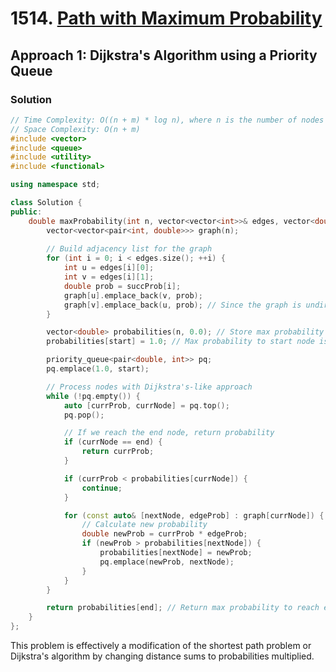 # 1514. [Path with Maximum Probability](https://leetcode.com/problems/path-with-maximum-probability/)

## Approach 1: Dijkstra's Algorithm using a Priority Queue

### Solution
```cpp
// Time Complexity: O((n + m) * log n), where n is the number of nodes and m is the number of edges
// Space Complexity: O(n + m)
#include <vector>
#include <queue>
#include <utility>
#include <functional>

using namespace std;

class Solution {
public:
    double maxProbability(int n, vector<vector<int>>& edges, vector<double>& succProb, int start, int end) {
        vector<vector<pair<int, double>>> graph(n);
        
        // Build adjacency list for the graph
        for (int i = 0; i < edges.size(); ++i) {
            int u = edges[i][0];
            int v = edges[i][1];
            double prob = succProb[i];
            graph[u].emplace_back(v, prob);
            graph[v].emplace_back(u, prob); // Since the graph is undirected
        }

        vector<double> probabilities(n, 0.0); // Store max probability to each node
        probabilities[start] = 1.0; // Max probability to start node is 1

        priority_queue<pair<double, int>> pq;
        pq.emplace(1.0, start);

        // Process nodes with Dijkstra's-like approach
        while (!pq.empty()) {
            auto [currProb, currNode] = pq.top();
            pq.pop();

            // If we reach the end node, return probability
            if (currNode == end) {
                return currProb;
            }

            if (currProb < probabilities[currNode]) {
                continue;
            }

            for (const auto& [nextNode, edgeProb] : graph[currNode]) {
                // Calculate new probability
                double newProb = currProb * edgeProb;
                if (newProb > probabilities[nextNode]) {
                    probabilities[nextNode] = newProb;
                    pq.emplace(newProb, nextNode);
                }
            }
        }

        return probabilities[end]; // Return max probability to reach end node
    }
};
```

This problem is effectively a modification of the shortest path problem or Dijkstra's algorithm by changing distance sums to probabilities multiplied.

